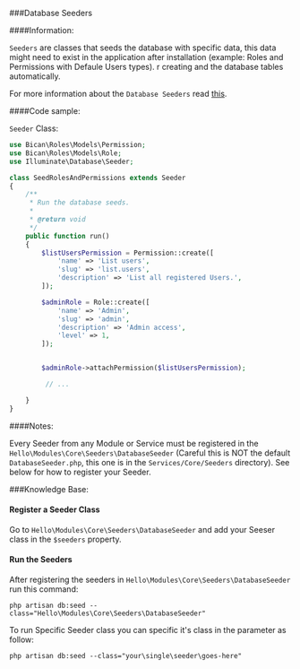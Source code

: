 ###Database Seeders

####Information:

`Seeders` are classes that seeds the database with specific data, this data might need to exist in the application after installation (example: Roles and Permissions with Defaule Users types).
r creating and the database tables automatically.

For more information about the `Database Seeders` read [this](https://laravel.com/docs/master/seeding).


####Code sample:

`Seeder` Class:

```php
use Bican\Roles\Models\Permission;
use Bican\Roles\Models\Role;
use Illuminate\Database\Seeder;

class SeedRolesAndPermissions extends Seeder
{
    /**
     * Run the database seeds.
     *
     * @return void
     */
    public function run()
    {
        $listUsersPermission = Permission::create([
            'name' => 'List users',
            'slug' => 'list.users',
            'description' => 'List all registered Users.',
        ]);

        $adminRole = Role::create([
            'name' => 'Admin',
            'slug' => 'admin',
            'description' => 'Admin access',
            'level' => 1,
        ]);


        $adminRole->attachPermission($listUsersPermission);

		 // ...

    }
}
```



####Notes:

Every Seeder from any Module or Service must be registered in the `Hello\Modules\Core\Seeders\DatabaseSeeder` (Careful this is NOT the default `DatabaseSeeder.php`, this one is in the `Services/Core/Seeders` directory). See below for how to register your Seeder.




###Knowledge Base:


#### Register a Seeder Class

Go to `Hello\Modules\Core\Seeders\DatabaseSeeder` and add your Seeser class in the `$seeders` property.


#### Run the Seeders

After registering the seeders in `Hello\Modules\Core\Seeders\DatabaseSeeder` run this command:

```shell
php artisan db:seed --class="Hello\Modules\Core\Seeders\DatabaseSeeder"
```

To run Specific Seeder class you can specific it's class in the parameter as follow:

```shell
php artisan db:seed --class="your\single\seeder\goes-here"
```





